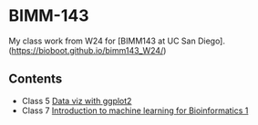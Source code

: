 # BIMM-143

My class work from W24 for [BIMM143 at UC San Diego]. (https://bioboot.github.io/bimm143_W24/)

## Contents

- Class 5 [Data viz with ggplot2](https://github.com/richardgao8/BIMM-143/blob/main/Lab5%20BIMM143/class05/class05.pdf)
- Class 7 [Introduction to machine learning for Bioinformatics 1](https://github.com/richardgao8/BIMM-143/blob/main/Class07/class07.pdf)
